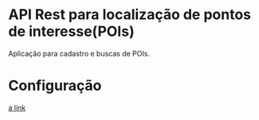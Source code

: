 API Rest para localização de pontos de interesse(POIs)
======================================================

Aplicação para cadastro e buscas de POIs.


Configuração
======================================================
[a link](https://github.com/danielcoelho11/xy-inc/blob/master/sqlScripts/POI_Script.sql)
